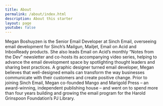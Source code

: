 ```yaml
---
title: About
permalink: /about/index.html
description: About this starter
layout: page
youtube: false
---
```


Megan Boshuyzen is the Senior Email Developer at Sinch Email, overseeing email development for Sinch’s Mailgun, Mailjet, Email on Acid and InboxReady products. She also leads Email on Acid’s monthly “Notes from the Dev” newsletter and co-hosts its accompanying video series, helping to advance the email development space by spotlighting thought leaders and sharing best practices. A graphic designer turned email developer, Megan believes that well-designed emails can transform the way businesses communicate with their customers and create positive change. Prior to joining Sinch Email, Megan co-founded Mango and Marigold Press – an award-winning, independent publishing house – and went on to spend more than four years building and growing the email program for the Harold Grinspoon Foundation’s PJ Library. 
